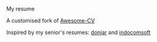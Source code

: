 My resume

A customised fork of [Awesome-CV](https://github.com/posquit0/Awesome-CV)

Inspired by my senior's resumes: [donjar](https://github.com/donjar/Awesome-CV) and [indocomsoft](https://github.com/indocomsoft/Awesome-CV/)
